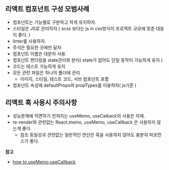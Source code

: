 ## 리액트 컴포넌트 구성 모범사례

- 컴포넌트는 기능별로 구분하고 작게 유지하자.
- 스타일은 JS로 관리하자.( scss 보다는 js in css방식이 프로젝트 규모에 맞춘 대응이 좋다. )
- linter를 사용하자.
- 주석은 필요한 곳에만 달자.
- 컴포넌트 이름은 대문자 사용.
- 컴포넌트 랜더링을 state관리와 분리( state가 없어도 단일 동작이 가능하게 유지 )
- 코드는 테스트 가능하게 유지
- 모든 관련 파일은 하나의 폴더에 관리
  - 이미지, 스타일, 테스트 코드, 서브 컴포넌트 포함
- 컴포넌트 속성에 defaultProps와 propTypes를 이용하자( js기준 )

## 리액트 훅 사용시 주의사항

- 성능문제에 직면하기 전까지는 useMemo, useCalback의 사용은 자제.
- re-render와 관련없는 React.memo, useMemo, useCallback 은 사용하지 않는게 좋다.
  - 참조 동일성과 관련없는 일반적인 연산은 훅을 사용하지 않아도 충분히 퍼포먼스가 좋다.

**참고**

- [how to useMemo,useCallback](https://www.developerway.com/posts/how-to-use-memo-use-callback)
